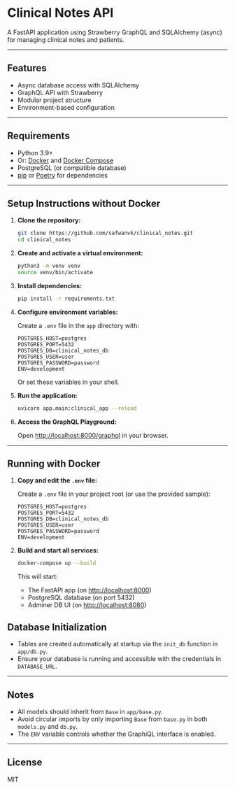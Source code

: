 # Clinical Notes API

A FastAPI application using Strawberry GraphQL and SQLAlchemy (async) for managing clinical notes and patients.

---

## Features

- Async database access with SQLAlchemy
- GraphQL API with Strawberry
- Modular project structure
- Environment-based configuration

---

## Requirements

- Python 3.9+
- Or: [Docker](https://www.docker.com/) and [Docker Compose](https://docs.docker.com/compose/)
- PostgreSQL (or compatible database)
- [pip](https://pip.pypa.io/) or [Poetry](https://python-poetry.org/) for dependencies

---

## Setup Instructions without Docker

1. **Clone the repository:**

   ```bash
   git clone https://github.com/safwanvk/clinical_notes.git
   cd clinical_notes
   ```

2. **Create and activate a virtual environment:**

   ```bash
   python3 -m venv venv
   source venv/bin/activate
   ```

3. **Install dependencies:**

   ```bash
   pip install -r requirements.txt
   ```

4. **Configure environment variables:**

   Create a `.env` file in the `app` directory with:

   ```
   POSTGRES_HOST=postgres
   POSTGRES_PORT=5432
   POSTGRES_DB=clinical_notes_db
   POSTGRES_USER=user
   POSTGRES_PASSWORD=password
   ENV=development
   ```

   Or set these variables in your shell.

5. **Run the application:**

   ```bash
   uvicorn app.main:clinical_app --reload
   ```

6. **Access the GraphQL Playground:**

   Open [http://localhost:8000/graphql](http://localhost:8000/graphql) in your browser.

---

## Running with Docker

1. **Copy and edit the `.env` file:**

   Create a `.env` file in your project root (or use the provided sample):

   ```
   POSTGRES_HOST=postgres
   POSTGRES_PORT=5432
   POSTGRES_DB=clinical_notes_db
   POSTGRES_USER=user
   POSTGRES_PASSWORD=password
   ENV=development
   ```

2. **Build and start all services:**

   ```bash
   docker-compose up --build
   ```

   This will start:
   - The FastAPI app (on [http://localhost:8000](http://localhost:8000))
   - PostgreSQL database (on port 5432)
   - Adminer DB UI (on [http://localhost:8080](http://localhost:8080))

## Database Initialization

- Tables are created automatically at startup via the `init_db` function in `app/db.py`.
- Ensure your database is running and accessible with the credentials in `DATABASE_URL`.

---

## Notes

- All models should inherit from `Base` in `app/base.py`.
- Avoid circular imports by only importing `Base` from `base.py` in both `models.py` and `db.py`.
- The `ENV` variable controls whether the GraphiQL interface is enabled.

---

## License

MIT